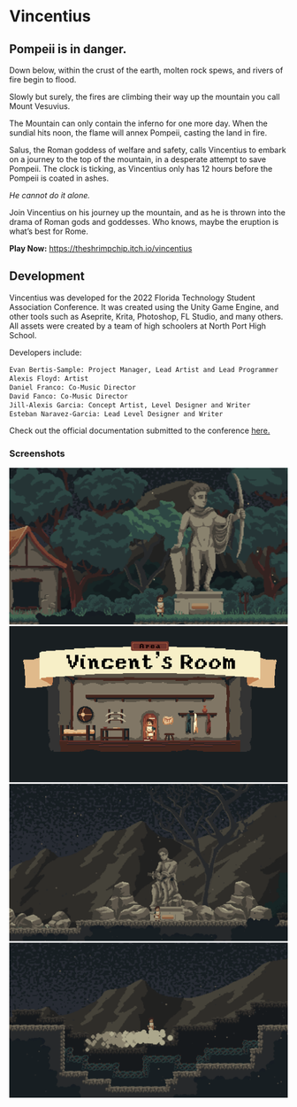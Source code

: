 # Vincentius
## Pompeii is in danger.

Down below, within the crust of the earth, molten rock spews, and rivers of fire begin to flood.

Slowly but surely, the fires are climbing their way up the mountain you call Mount Vesuvius.

The Mountain can only contain the inferno for one more day. When the sundial hits noon, the flame will annex Pompeii, casting the land in fire.

Salus, the Roman goddess of welfare and safety, calls Vincentius to embark on a journey to the top of the mountain, in a desperate attempt to save Pompeii. The clock is ticking, as Vincentius only has 12 hours before the Pompeii is coated in ashes.

*He cannot do it alone.*

Join Vincentius on his journey up the mountain, and as he is thrown into the drama of Roman gods and goddesses. Who knows, maybe the eruption is what’s best for Rome.

**Play Now:** https://theshrimpchip.itch.io/vincentius

## Development
Vincentius was developed for the 2022 Florida Technology Student Association Conference. It was created using the Unity Game Engine, and other tools such as Aseprite, Krita, Photoshop, FL Studio, and many others. All assets were created by a team of high schoolers at North Port High School.

Developers include:
```
Evan Bertis-Sample: Project Manager, Lead Artist and Lead Programmer
Alexis Floyd: Artist
Daniel Franco: Co-Music Director
David Fanco: Co-Music Director
Jill-Alexis Garcia: Concept Artist, Level Designer and Writer
Esteban Naravez-Garcia: Lead Level Designer and Writer
```

Check out the official documentation submitted to the conference [here.](https://drive.google.com/file/d/1ny7HbLn9s310t4V2YfOaGgrpMm6uQyx5/view?usp=sharing)

### Screenshots
![Meeting Apollo](Documentation/Screenshots/Apollo.png)
![Vincent's Room](Documentation/Screenshots/Vincent's%20Room.png)
![Meeting Mars](Documentation/Screenshots/Mars.png)
![A Platforming Challenge](Documentation/Screenshots/Moving%20Platforms.png)